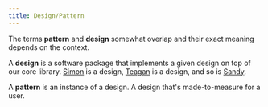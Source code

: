 ```yaml
---
title: Design/Pattern
---
```


The terms **pattern** and **design** somewhat overlap and their exact meaning
depends on the context.

A **design** is a software package that implements a given design on top of our core library.
[Simon](https://freesewing.org/designs/simon/) is a design, [Teagan](https://freesewing.org/designs/teagan/) is a design, and so is [Sandy](https://freesewing.org/designs/sandy/).

A **pattern** is an instance of a design. A design that's made-to-measure for a user.
